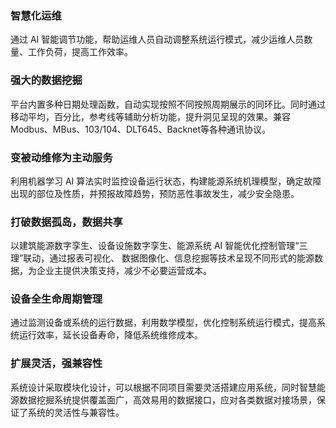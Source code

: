 ### 智慧化运维
通过 AI 智能调节功能，帮助运维人员自动调整系统运行模式，减少运维人员数量、工作负荷，提高工作效率。

### 强大的数据挖掘
平台内置多种日期处理函数，自动实现按照不同按照周期展示的同环比。同时通过移动平均，百分比，参考线等辅助分析功能，提升洞见呈现的效果。兼容Modbus、MBus、103/104、DLT645、Backnet等各种通讯协议。

### 变被动维修为主动服务
利用机器学习 AI 算法实时监控设备运行状态，构建能源系统机理模型，确定故障出现的部位及性质，并预报故障趋势，预防恶性事故发生，减少安全隐患。

### 打破数据孤岛，数据共享
以建筑能源数字孪生、设备设施数字孪生、能源系统 AI 智能优化控制管理“三理”联动，通过报表可视化、 数据图像化、信息挖掘等技术呈现不同形式的能源数据，为企业主提供决策支持，减少不必要运营成本。

### 设备全生命周期管理
通过监测设备或系统的运行数据，利用数学模型，优化控制系统运行模式，提高系统运行效率，延长设备寿命，降低系统维修成本。

### 扩展灵活，强兼容性
系统设计采取模块化设计，可以根据不同项目需要灵活搭建应用系统，同时智慧能源数据挖掘系统提供覆盖面广，高效易用的数据接口，应对各类数据对接场景，保证了系统的灵活性与兼容性。
